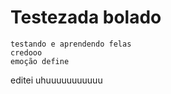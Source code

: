 # Testezada bolado
    testando e aprendendo felas
    credooo
    emoção define
   editei uhuuuuuuuuuuu

